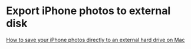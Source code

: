 # Export iPhone photos to external disk

[How to save your iPhone photos directly to an external hard drive on Mac](https://www.imore.com/how-save-your-iphone-photos-directly-external-hard-drive-mac)